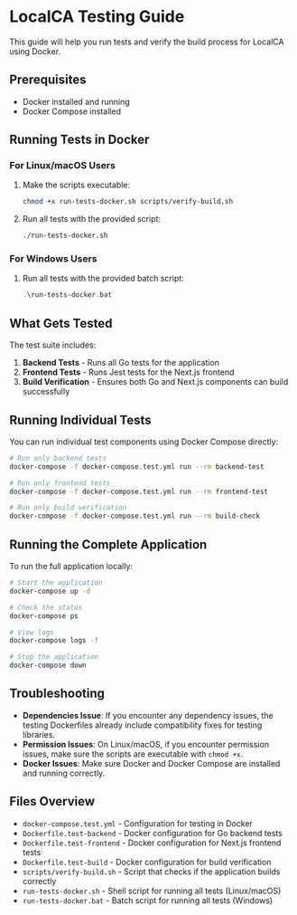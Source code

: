 # LocalCA Testing Guide

This guide will help you run tests and verify the build process for LocalCA using Docker.

## Prerequisites

- Docker installed and running
- Docker Compose installed

## Running Tests in Docker

### For Linux/macOS Users

1. Make the scripts executable:
   ```bash
   chmod +x run-tests-docker.sh scripts/verify-build.sh
   ```

2. Run all tests with the provided script:
   ```bash
   ./run-tests-docker.sh
   ```

### For Windows Users

1. Run all tests with the provided batch script:
   ```powershell
   .\run-tests-docker.bat
   ```

## What Gets Tested

The test suite includes:

1. **Backend Tests** - Runs all Go tests for the application
2. **Frontend Tests** - Runs Jest tests for the Next.js frontend
3. **Build Verification** - Ensures both Go and Next.js components can build successfully

## Running Individual Tests

You can run individual test components using Docker Compose directly:

```bash
# Run only backend tests
docker-compose -f docker-compose.test.yml run --rm backend-test

# Run only frontend tests
docker-compose -f docker-compose.test.yml run --rm frontend-test

# Run only build verification
docker-compose -f docker-compose.test.yml run --rm build-check
```

## Running the Complete Application

To run the full application locally:

```bash
# Start the application
docker-compose up -d

# Check the status
docker-compose ps

# View logs
docker-compose logs -f

# Stop the application
docker-compose down
```

## Troubleshooting

- **Dependencies Issue**: If you encounter any dependency issues, the testing Dockerfiles already include compatibility fixes for testing libraries.
- **Permission Issues**: On Linux/macOS, if you encounter permission issues, make sure the scripts are executable with `chmod +x`.
- **Docker Issues**: Make sure Docker and Docker Compose are installed and running correctly.

## Files Overview

- `docker-compose.test.yml` - Configuration for testing in Docker
- `Dockerfile.test-backend` - Docker configuration for Go backend tests
- `Dockerfile.test-frontend` - Docker configuration for Next.js frontend tests
- `Dockerfile.test-build` - Docker configuration for build verification
- `scripts/verify-build.sh` - Script that checks if the application builds correctly
- `run-tests-docker.sh` - Shell script for running all tests (Linux/macOS)
- `run-tests-docker.bat` - Batch script for running all tests (Windows) 